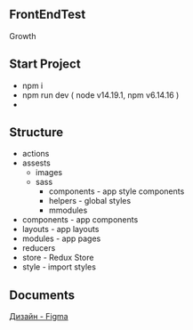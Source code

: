 ## FrontEndTest
Growth

## Start Project
- npm i
- npm run dev ( node v14.19.1, npm v6.14.16 )
- 
## Structure
- actions
- assests
   - images
   - sass
     - components - app style components
     - helpers - global styles
     - mmodules
- components - app components
- layouts - app layouts
- modules - app pages
- reducers
- store - Redux Store
- style - import styles

## Documents
[Дизайн - Figma](https://www.figma.com/file/tIZEZn2HTAeSDQRzoOzvXE/Front-end-test%2C-Headway?node-id=1%3A535)
